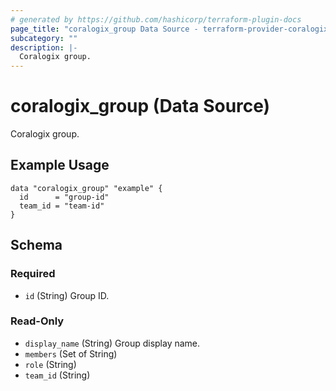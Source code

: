 ```yaml
---
# generated by https://github.com/hashicorp/terraform-plugin-docs
page_title: "coralogix_group Data Source - terraform-provider-coralogix"
subcategory: ""
description: |-
  Coralogix group.
---
```


# coralogix_group (Data Source)

Coralogix group.

## Example Usage

```hcl
data "coralogix_group" "example" {
  id      = "group-id"
  team_id = "team-id"
}
```


<!-- schema generated by tfplugindocs -->
## Schema

### Required

- `id` (String) Group ID.

### Read-Only

- `display_name` (String) Group display name.
- `members` (Set of String)
- `role` (String)
- `team_id` (String)
